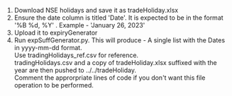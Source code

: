 1. Download NSE holidays and save it as tradeHoliday.xlsx
2. Ensure the date column is titled 'Date'. It is expected to be in the format '%B %d, %Y' . Example - 'January 26, 2023'
3. Upload it to expiryGenerator
4. Run expSuffGenerator.py. This will produce   - A single list with the Dates in yyyy-mm-dd format.  
Use tradingHolidays_ref.csv for reference.  
tradingHolidays.csv and a copy of tradeHoliday.xlsx suffixed with the year are then pushed to ../../tradeHoliday.  
Comment the approrpriate lines of code if you don't want this file operation to be performed.
